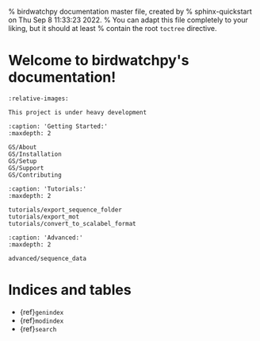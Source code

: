 % birdwatchpy documentation master file, created by
% sphinx-quickstart on Thu Sep  8 11:33:23 2022.
% You can adapt this file completely to your liking, but it should at least
% contain the root `toctree` directive.

# Welcome to birdwatchpy's documentation!
```{include} ../../README.md
:relative-images:
```

```{warning}
This project is under heavy development
```

```{toctree}
:caption: 'Getting Started:'
:maxdepth: 2

GS/About
GS/Installation
GS/Setup
GS/Support
GS/Contributing
```
```{toctree}
:caption: 'Tutorials:'
:maxdepth: 2

tutorials/export_sequence_folder
tutorials/export_mot
tutorials/convert_to_scalabel_format
```
```{toctree}
:caption: 'Advanced:'
:maxdepth: 2

advanced/sequence_data
```


# Indices and tables

- {ref}`genindex`
- {ref}`modindex`
- {ref}`search`
